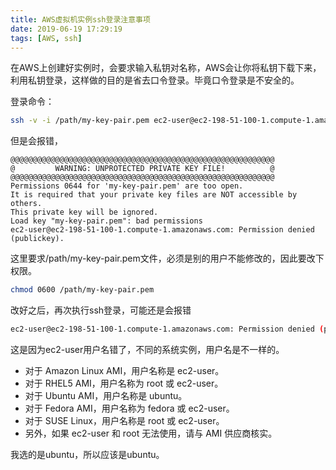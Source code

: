 ```yaml
---
title: AWS虚拟机实例ssh登录注意事项
date: 2019-06-19 17:29:19
tags: [AWS, ssh]
---
```


在AWS上创建好实例时，会要求输入私钥对名称，AWS会让你将私钥下载下来，利用私钥登录，这样做的目的是省去口令登录。毕竟口令登录是不安全的。

登录命令：
```bash
ssh -v -i /path/my-key-pair.pem ec2-user@ec2-198-51-100-1.compute-1.amazonaws.com
```
但是会报错，
```
@@@@@@@@@@@@@@@@@@@@@@@@@@@@@@@@@@@@@@@@@@@@@@@@@@@@@@@@@@@
@         WARNING: UNPROTECTED PRIVATE KEY FILE!          @
@@@@@@@@@@@@@@@@@@@@@@@@@@@@@@@@@@@@@@@@@@@@@@@@@@@@@@@@@@@
Permissions 0644 for 'my-key-pair.pem' are too open.
It is required that your private key files are NOT accessible by others.
This private key will be ignored.
Load key "my-key-pair.pem": bad permissions
ec2-user@ec2-198-51-100-1.compute-1.amazonaws.com: Permission denied (publickey).
```

这里要求/path/my-key-pair.pem文件，必须是别的用户不能修改的，因此要改下权限。

```bash
chmod 0600 /path/my-key-pair.pem
```

改好之后，再次执行ssh登录，可能还是会报错
```bash
ec2-user@ec2-198-51-100-1.compute-1.amazonaws.com: Permission denied (publickey).
```

这是因为ec2-user用户名错了，不同的系统实例，用户名是不一样的。

- 对于 Amazon Linux AMI，用户名称是 ec2-user。
- 对于 RHEL5 AMI，用户名称为 root 或 ec2-user。
- 对于 Ubuntu AMI，用户名称是 ubuntu。
- 对于 Fedora AMI，用户名称为 fedora 或 ec2-user。
- 对于 SUSE Linux，用户名称是 root 或 ec2-user。
- 另外，如果 ec2-user 和 root 无法使用，请与 AMI 供应商核实。

我选的是ubuntu，所以应该是ubuntu。


